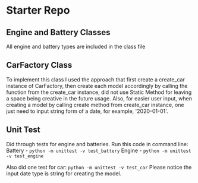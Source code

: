 # Starter Repo

## Engine and Battery Classes
All engine and battery types are included in the class file

## CarFactory Class
To implement this class I used the approach that first create a create_car instance of CarFactory, then create each
model accordingly by calling the function from the create_car instance, did not use Static Method for leaving a space being creative in the future usage.
Also, for easier user input, when creating a model by calling create method from create_car instance, one just need to input string form of a date, for example, '2020-01-01'.

## Unit Test
Did through tests for engine and batteries.
Run this code in command line:
Battery - `python -m unittest -v test_battery`
Engine - `python -m unittest -v test_engine`

Also did one test for car:
`python -m unittest -v test_car`
Please notice the input date type is string for creating the model.
